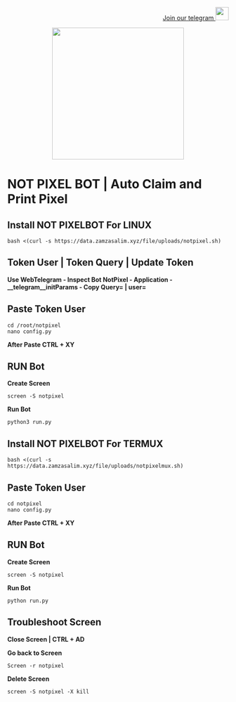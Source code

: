 <p style="font-size:14px" align="right">
<a href="https://t.me/airdropasc" target="_blank">Join our telegram <img src="https://user-images.githubusercontent.com/50621007/183283867-56b4d69f-bc6e-4939-b00a-72aa019d1aea.png" width="30"/></a>
</p>

<p align="center">
  <img height="300" height="auto" src="https://user-images.githubusercontent.com/109174478/209359981-dc19b4bf-854d-4a2a-b803-2547a7fa43f2.jpg">
</p>

# NOT PIXEL BOT | Auto Claim and Print Pixel

## Install NOT PIXELBOT For LINUX
```
bash <(curl -s https://data.zamzasalim.xyz/file/uploads/notpixel.sh)
```
## Token User | Token Query | Update Token
**Use WebTelegram - Inspect Bot NotPixel - Application - __telegram__initParams - Copy Query= | user=**

## Paste Token User
```
cd /root/notpixel
nano config.py
```
**After Paste CTRL + XY**

## RUN Bot
**Create Screen**
```
screen -S notpixel
```
**Run Bot**
```
python3 run.py
```
## Install NOT PIXELBOT For TERMUX
```
bash <(curl -s https://data.zamzasalim.xyz/file/uploads/notpixelmux.sh)
```
## Paste Token User
```
cd notpixel
nano config.py
```
**After Paste CTRL + XY**
## RUN Bot
**Create Screen**
```
screen -S notpixel
```
**Run Bot**
```
python run.py
```
## Troubleshoot Screen 
**Close Screen | CTRL + AD**

**Go back to Screen**
```
Screen -r notpixel
```
**Delete Screen**
```
screen -S notpixel -X kill
```
